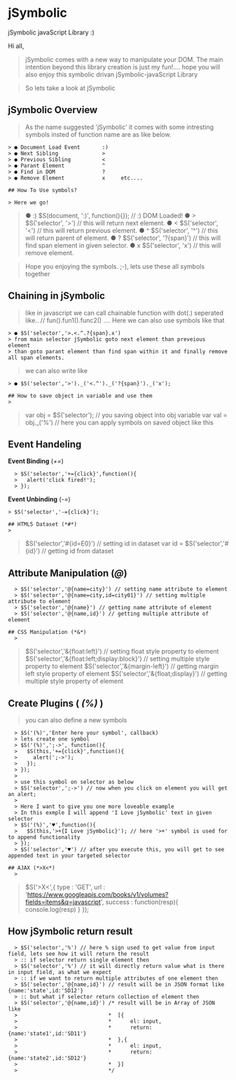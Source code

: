 # jSymbolic
jSymbolic javaScript Library :)

Hi all, 
  > jSymbolic comes with a new way to manipulate your DOM.
  > The main intention beyond this library creation is just my fun!....
    hope you will also enjoy this symbolic drivan jSymbolic-javaScript Library

  > So lets take a look at jSymbolic
  
  
## jSymbolic Overview

  > As the name suggested 'jSymbolic' it comes with some 
  > intresting symbols insted of function name are as like below.
  ```
  > ● Document Load Event       :)
  > ● Next Sibling              >
  > ● Previous Sibling          <
  > ● Parant Element            ^
  > ● Find in DOM               ?
  > ● Remove Element            x     etc....
  
## How To Use symbols?

  > Here we go!
  ```
  > ● :)      $S(document, ':)', function(){}); // :) DOM Loaded!
  > ● >       $S('selector', '>') // this will return next element.
  > ● <       $S('selector', '<') // this will return previous element.
  > ● ^       $S('selector', '^') // this will return parent of element.
  > ● ?       $S('selector', '?{span}') // this will find span element in given selector.
  > ● x       $S('selector', 'x') // this will remove element.
  
  > Hope you enjoying the symbols.  ;-),  lets use these all symbols together
  
## Chaining in jSymbolic
  
  > like in javascript we can call chainable function with dot(.) seperated like..
    // fun().fun1().func2() .... 
  > Here we can also use symbols like that
  ```
  > ● $S('selector','>.<.^.?{span}.x')
  > from main selector jSymbolic goto next element than preveious element
  > than goto parant element than find span within it and finally remove all span elements.
  ```
  > we can also write like 
  ```
  > ● $S('selector','>')._('<.^')._('?{span}')._('x');
  
## How to save object in variable and use them
  >
```
  > var obj = $S('selector'); // you saving object into obj variable
  > var val = obj._('%') // here you can apply symbols on saved object like this

## Event Handeling
  >
  **Event Binding** (*+=*)
```
  > $S('selector','+={click}',function(){
  >   alert('click fired!');
  > });
```
  **Event Unbinding** (*-=*)
  ```
  > $S('selector','-={click}');

## HTML5 Dataset (*#*)
  >
```
  > $S('selector','#{id=E0}') // setting id in dataset
  > var id = $S('selector','#{id}') // getting id from dataset
  
## Attribute Manipulation (*@*)
  >
```
  > $S('selector','@{name=city}') // setting name attribute to element
  > $S('selector','@{name=city,id=city01}') // setting multiple attribute to element
  > $S('selector','@{name}') // getting name attribute of element
  > $S('selector','@{name,id}') // getting multiple attribute of element
  
## CSS Manipulation (*&*)
  >
```
  > $S('selector','&{float:left}') // setting float style property to element
  > $S('selector','&{float:left;display:block}') // setting multiple style property to element
  > $S('selector','&{margin-left}') // getting margin left style property of element
  > $S('selector','&{float;display}') // getting multiple style property of element

## Create Plugins ( *(%)* )
  > you can also define a new symbols
```
  > $S('(%)','Enter here your symbol', callback)
  > lets create one symbol
  > $S('(%)',';->', function(){
  >   $S(this,'+={click}',function(){
  >     alert(';->');
  >   });
  > });
  >
  > use this symbol on selector as below
  > $S('selector',';->') // now when you click on element you will get an alert;
  >
  > Here I want to give you one more loveable example
  > In this exmple I will append 'I Love jSymbolic' text in given selector
  > $S('(%)','♥',function(){
  >   $S(this,'>+{I Love jSymbolic}'); // here '>+' symbol is used for to append functionality
  > });
  > $S('selector','♥') // after you execute this, you will get to see appended text in your targeted selector

## AJAX (*>X<*)
  >
```
  > $S('>X<',{
  >   type : 'GET',
  >   url : 'https://www.googleapis.com/books/v1/volumes?fields=items&q=javascript',
  >   success : function(resp){
  >     console.log(resp)
  >   }
  > });

## How jSymbolic return result
  >
```
  > $S('selector','%') // here % sign used to get value from input field, lets see how it will return the result
  > :: if selector return single element then
  > $S('selector','%') // it will directly return value what is there in input field, as what we expect
  > :: if we want to return multiple attributes of one element then
  > $S('selector','@{name,id}') // result will be in JSON format like {name:'state',id:'SD12'}
  > :: but what if selector return collection of element then
  > $S('selector','@{name,id}') /* result will be in Array of JSON like 
  >                             *  [{
  >                             *      el: input, 
  >                             *      return: {name:'state1',id:'SD11'}
  >                             *  },{
  >                             *      el: input, 
  >                             *      return: {name:'state2',id:'SD12'}
  >                             *  }] 
  >                             */
